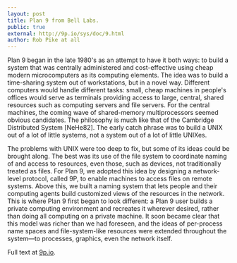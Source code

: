 ```yaml
---
layout: post
title: Plan 9 from Bell Labs.
public: true
external: http://9p.io/sys/doc/9.html
author: Rob Pike at all
---
```


Plan 9 began in the late 1980's as an attempt to have it both ways: to build a system that was centrally administered and cost-effective using cheap modern microcomputers as its computing elements. The idea was to build a time-sharing system out of workstations, but in a novel way. Different computers would handle different tasks: small, cheap machines in people's offices would serve as terminals providing access to large, central, shared resources such as computing servers and file servers. For the central machines, the coming wave of shared-memory multiprocessors seemed obvious candidates. The philosophy is much like that of the Cambridge Distributed System [NeHe82]. The early catch phrase was to build a UNIX out of a lot of little systems, not a system out of a lot of little UNIXes.

The problems with UNIX were too deep to fix, but some of its ideas could be brought along. The best was its use of the file system to coordinate naming of and access to resources, even those, such as devices, not traditionally treated as files. For Plan 9, we adopted this idea by designing a network-level protocol, called 9P, to enable machines to access files on remote systems. Above this, we built a naming system that lets people and their computing agents build customized views of the resources in the network. This is where Plan 9 first began to look different: a Plan 9 user builds a private computing environment and recreates it wherever desired, rather than doing all computing on a private machine. It soon became clear that this model was richer than we had foreseen, and the ideas of per-process name spaces and file-system-like resources were extended throughout the system—to processes, graphics, even the network itself.

Full text at <a href="http://9p.io/sys/doc/9.html">9p.io</a>.
